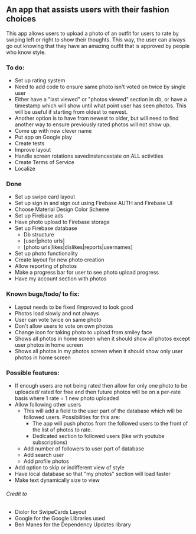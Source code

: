 ## An app that assists users with their fashion choices

This app allows users to upload a photo of an outfit for users to rate by swiping left or right to show their thoughts. This way, the user can always go out knowing that they have an amazing outfit that is approved by people who know style.

### To do:
 * Set up rating system
 *  Need to add code to ensure same photo isn't voted on twice by single user
 * Either have a "last viewed" or "photos viewed" section in db, or have a timestamp which will show until what point user has seen photos. This will be useful if starting from oldest to newest.
 * Another option is to have from newest to older, but will need to find another way to ensure previously rated photos will not show up.
 * Come up with new clever name
 * Put app on Google play
 * Create tests
 * Improve layout
 * Handle screen rotations savedinstancestate on ALL activities
 * Create Terms of Service
 * Localize

### Done
 * Set up swipe card layout
 * Set up sign in and sign out using Firebase AUTH and Firebase UI
 * Choose Material Design Color Scheme
 * Set up Firebase ads
 * Have photo upload to Firebase storage
 * Set up Firebase database
   * Db structure
    * [user|photo urls]
    * [photo urls|likes|dislikes|reports|usernames]
 * Set up photo functionality
 * Create layout for new photo creation
 * Allow reporting of photos
 * Make a progress bar for user to see photo upload progress
 * Have my account section with photos

### Known bugs/todo/ to fix:
 * Layout needs to be fixed /improved to look good
 * Photos load slowly and not always
 * User can vote twice on same photo
 * Don't allow users to vote on own photos
 * Change icon for taking photo to upload from smiley face
 * Shows all photos in home screen when it should show all photos except user photos in home screen
 * Shows all photos in my photos screen when it should show only user photos in home screen
 
### Possible features:
* If enough users are not being rated then allow for only one photo to be uploaded/ rated for free and then future photos will be on a per-rate basis where 1 rate = 1 new photo uploaded
* Allow following other users
   * This will add a field to the user part of the database which will be followed users. Possibilities for this are:
     * The app will push photos from the followed users to the front of the list of photos to rate.
     * Dedicated section to followed users (like with youtube subscriptions)
   * Add number of followers to user part of database
   * Add search user
   * Add profile photos
 * Add option to skip or indifferent view of style
 * Have local database so that "my photos" section will load faster
 * Make text dynamically size to view






###### Credit to
* Diolor for SwipeCards Layout
* Google for the Google Libraries used
* Ben Manes for the Dependency Updates library
